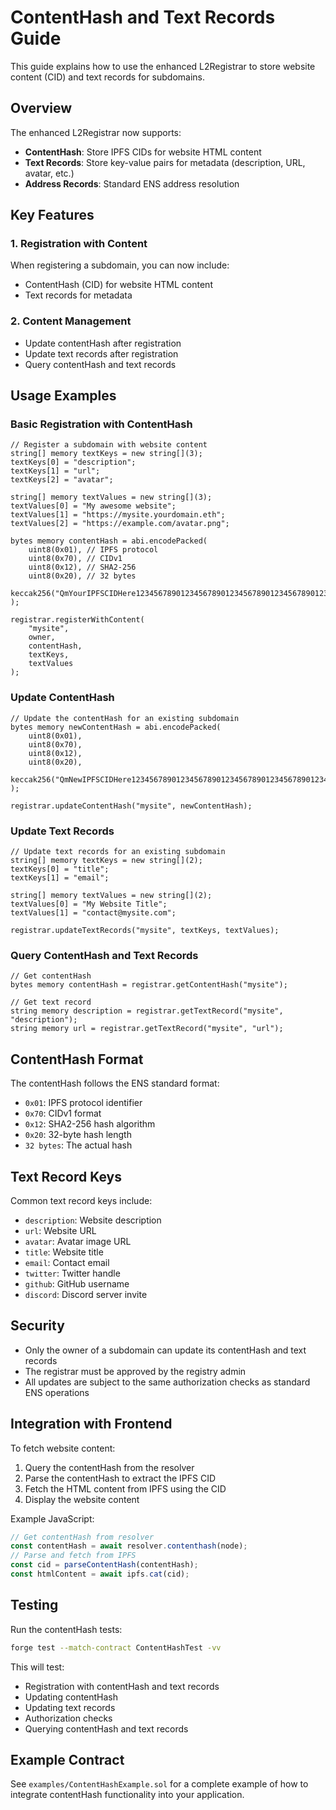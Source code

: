 # ContentHash and Text Records Guide

This guide explains how to use the enhanced L2Registrar to store website content (CID) and text records for subdomains.

## Overview

The enhanced L2Registrar now supports:

- **ContentHash**: Store IPFS CIDs for website HTML content
- **Text Records**: Store key-value pairs for metadata (description, URL, avatar, etc.)
- **Address Records**: Standard ENS address resolution

## Key Features

### 1. Registration with Content

When registering a subdomain, you can now include:

- ContentHash (CID) for website HTML content
- Text records for metadata

### 2. Content Management

- Update contentHash after registration
- Update text records after registration
- Query contentHash and text records

## Usage Examples

### Basic Registration with ContentHash

```solidity
// Register a subdomain with website content
string[] memory textKeys = new string[](3);
textKeys[0] = "description";
textKeys[1] = "url";
textKeys[2] = "avatar";

string[] memory textValues = new string[](3);
textValues[0] = "My awesome website";
textValues[1] = "https://mysite.yourdomain.eth";
textValues[2] = "https://example.com/avatar.png";

bytes memory contentHash = abi.encodePacked(
    uint8(0x01), // IPFS protocol
    uint8(0x70), // CIDv1
    uint8(0x12), // SHA2-256
    uint8(0x20), // 32 bytes
    keccak256("QmYourIPFSCIDHere123456789012345678901234567890123456789012345678901234")
);

registrar.registerWithContent(
    "mysite",
    owner,
    contentHash,
    textKeys,
    textValues
);
```

### Update ContentHash

```solidity
// Update the contentHash for an existing subdomain
bytes memory newContentHash = abi.encodePacked(
    uint8(0x01),
    uint8(0x70),
    uint8(0x12),
    uint8(0x20),
    keccak256("QmNewIPFSCIDHere123456789012345678901234567890123456789012345678901234")
);

registrar.updateContentHash("mysite", newContentHash);
```

### Update Text Records

```solidity
// Update text records for an existing subdomain
string[] memory textKeys = new string[](2);
textKeys[0] = "title";
textKeys[1] = "email";

string[] memory textValues = new string[](2);
textValues[0] = "My Website Title";
textValues[1] = "contact@mysite.com";

registrar.updateTextRecords("mysite", textKeys, textValues);
```

### Query ContentHash and Text Records

```solidity
// Get contentHash
bytes memory contentHash = registrar.getContentHash("mysite");

// Get text record
string memory description = registrar.getTextRecord("mysite", "description");
string memory url = registrar.getTextRecord("mysite", "url");
```

## ContentHash Format

The contentHash follows the ENS standard format:

- `0x01`: IPFS protocol identifier
- `0x70`: CIDv1 format
- `0x12`: SHA2-256 hash algorithm
- `0x20`: 32-byte hash length
- `32 bytes`: The actual hash

## Text Record Keys

Common text record keys include:

- `description`: Website description
- `url`: Website URL
- `avatar`: Avatar image URL
- `title`: Website title
- `email`: Contact email
- `twitter`: Twitter handle
- `github`: GitHub username
- `discord`: Discord server invite

## Security

- Only the owner of a subdomain can update its contentHash and text records
- The registrar must be approved by the registry admin
- All updates are subject to the same authorization checks as standard ENS operations

## Integration with Frontend

To fetch website content:

1. Query the contentHash from the resolver
2. Parse the contentHash to extract the IPFS CID
3. Fetch the HTML content from IPFS using the CID
4. Display the website content

Example JavaScript:

```javascript
// Get contentHash from resolver
const contentHash = await resolver.contenthash(node);
// Parse and fetch from IPFS
const cid = parseContentHash(contentHash);
const htmlContent = await ipfs.cat(cid);
```

## Testing

Run the contentHash tests:

```bash
forge test --match-contract ContentHashTest -vv
```

This will test:

- Registration with contentHash and text records
- Updating contentHash
- Updating text records
- Authorization checks
- Querying contentHash and text records

## Example Contract

See `examples/ContentHashExample.sol` for a complete example of how to integrate contentHash functionality into your application.
